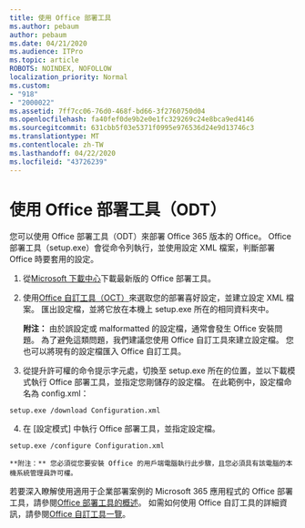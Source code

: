 ```yaml
---
title: 使用 Office 部署工具
ms.author: pebaum
author: pebaum
ms.date: 04/21/2020
ms.audience: ITPro
ms.topic: article
ROBOTS: NOINDEX, NOFOLLOW
localization_priority: Normal
ms.custom:
- "918"
- "2000022"
ms.assetid: 7ff7cc06-76d0-468f-bd66-3f2760750d04
ms.openlocfilehash: fa40fef0de9b2e0e1fc329269c24e8bca9ed4146
ms.sourcegitcommit: 631cbb5f03e5371f0995e976536d24e9d13746c3
ms.translationtype: MT
ms.contentlocale: zh-TW
ms.lasthandoff: 04/22/2020
ms.locfileid: "43726239"
---
```

# <a name="using-the-office-deployment-tool-odt"></a>使用 Office 部署工具（ODT）

您可以使用 Office 部署工具（ODT）來部署 Office 365 版本的 Office。 Office 部署工具（setup.exe）會從命令列執行，並使用設定 XML 檔案，判斷部署 Office 時要套用的設定。
  
1. 從[Microsoft 下載中心](https://go.microsoft.com/fwlink/p/?LinkID=626065)下載最新版的 Office 部署工具。

2. 使用[Office 自訂工具（OCT）](https://config.office.com)來選取您的部署喜好設定，並建立設定 XML 檔案。 匯出設定檔，並將它放在本機上 setup.exe 所在的相同資料夾中。

    **附注：** 由於誤設定或 malformatted 的設定檔，通常會發生 Office 安裝問題。 為了避免這類問題，我們建議您使用 Office 自訂工具來建立設定檔。 您也可以將現有的設定檔匯入 Office 自訂工具。

3. 從提升許可權的命令提示字元處，切換至 setup.exe 所在的位置，並以下載模式執行 Office 部署工具，並指定您剛儲存的設定檔。 在此範例中，設定檔命名為 config.xml：
    
  ```
  setup.exe /download Configuration.xml  
  ```

4. 在 [設定模式] 中執行 Office 部署工具，並指定設定檔。
    
  ```
  setup.exe /configure Configuration.xml
  ```

    **附注：** 您必須從您要安裝 Office 的用戶端電腦執行此步驟，且您必須具有該電腦的本機系統管理員許可權。

若要深入瞭解使用適用于企業部署案例的 Microsoft 365 應用程式的 Office 部署工具，請參閱[Office 部署工具的概述](https://docs.microsoft.com/deployoffice/overview-of-the-office-2016-deployment-tool)。 如需如何使用 Office 自訂工具的詳細資訊，請參閱[Office 自訂工具一覽](https://docs.microsoft.com/DeployOffice/overview-of-the-office-customization-tool-for-click-to-run)。
